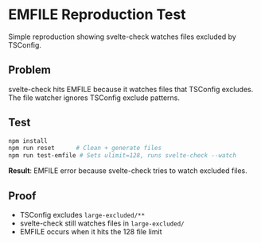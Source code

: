 # EMFILE Reproduction Test

Simple reproduction showing svelte-check watches files excluded by TSConfig.

## Problem

svelte-check hits EMFILE because it watches files that TSConfig excludes. The file watcher ignores TSConfig exclude patterns.

## Test

```bash
npm install
npm run reset      # Clean + generate files
npm run test-emfile # Sets ulimit=128, runs svelte-check --watch
```

**Result**: EMFILE error because svelte-check tries to watch excluded files.

## Proof

- TSConfig excludes `large-excluded/**`
- svelte-check still watches files in `large-excluded/`
- EMFILE occurs when it hits the 128 file limit